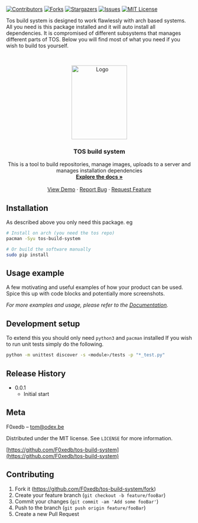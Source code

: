 [![Contributors][contributors-shield]][contributors-url]
[![Forks][forks-shield]][forks-url]
[![Stargazers][stars-shield]][stars-url]
[![Issues][issues-shield]][issues-url]
[![MIT License][license-shield]][license-url]


Tos build system is designed to work flawlessly with arch based systems.
All you need is this package installed and it will auto install all dependencies.
It is compromised of different subsystems that manages different parts of TOS.
Below you will find most of what you need if you wish to build tos yourself.


<!-- PROJECT LOGO -->
<br />
<p align="center">
  <a href="https://github.com/ODEX-TOS/tos-build-system">
    <img src="https://tos.pbfp.xyz/images/logo.svg" alt="Logo" width="150" height="200">
  </a>

  <h3 align="center">TOS build system</h3>

  <p align="center">
    This is a tool to build repositories, manage images, uploads to a server and manages installation dependencies
    <br />
    <a href="https://github.com/ODEX-TOS/tos-build-system"><strong>Explore the docs »</strong></a>
    <br />
    <br />
    <a href="https://github.com/ODEX-TOS/tos-build-system">View Demo</a>
    ·
    <a href="https://github.com/ODEX-TOS/tos-build-system/issues">Report Bug</a>
    ·
    <a href="https://github.com/ODEX-TOS/tos-build-system/issues">Request Feature</a>
  </p>
</p>

## Installation

As described above you only need this package.
eg

```bash
# Install on arch (you need the tos repo)
pacman -Syu tos-build-system

# Or build the software manually
sudo pip install
```


## Usage example

A few motivating and useful examples of how your product can be used. Spice this up with code blocks and potentially more screenshots.

_For more examples and usage, please refer to the [Documentation](https://github.com/ODEX-TOS/tos-build-system)._

## Development setup

To extend this you should only need `python3` and `pacman` installed
If you wish to run unit tests simply do the following.
```sh
python -m unittest discover -s <module>/tests -p "*_test.py"
```

## Release History

* 0.0.1
    * Initial start

## Meta

F0xedb – tom@odex.be

Distributed under the MIT license. See ``LICENSE`` for more information.

[https://github.com/F0xedb/tos-build-system](https://github.com/F0xedb/tos-build-system)

## Contributing

1. Fork it (<https://github.com/F0xedb/tos-build-system/fork>)
2. Create your feature branch (`git checkout -b feature/fooBar`)
3. Commit your changes (`git commit -am 'Add some fooBar'`)
4. Push to the branch (`git push origin feature/fooBar`)
5. Create a new Pull Request

<!-- Markdown link & img dfn's -->
[contributors-shield]: https://img.shields.io/github/contributors/ODEX-TOS/tos-build-system.svg?style=flat-square
[contributors-url]: https://github.com/ODEX-TOS/tos-build-system/graphs/contributors
[forks-shield]: https://img.shields.io/github/forks/ODEX-TOS/tos-build-system.svg?style=flat-square
[forks-url]: https://github.com/ODEX-TOS/tos-build-system/network/members
[stars-shield]: https://img.shields.io/github/stars/ODEX-TOS/tos-build-system.svg?style=flat-square
[stars-url]: https://github.com/ODEX-TOS/tos-build-system/stargazers
[issues-shield]: https://img.shields.io/github/issues/ODEX-TOS/tos-build-system.svg?style=flat-square
[issues-url]: https://github.com/ODEX-TOS/tos-build-system/issues
[license-shield]: https://img.shields.io/github/license/ODEX-TOS/tos-build-system.svg?style=flat-square
[license-url]: https://github.com/ODEX-TOS/tos-build-system/blob/master/LICENSE.txt
[product-screenshot]: https://tos.odex.be/images/logo.svg
